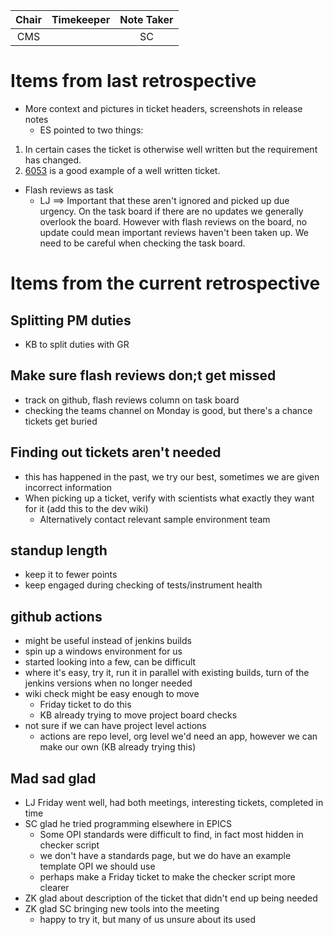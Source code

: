 | Chair        | Timekeeper  | Note Taker   |
| :--------:   | :---------: | :----------: |
| CMS          |             | SC           |

# Items from last retrospective
- More context and pictures in ticket headers, screenshots in release notes
  - ES pointed to two things: 
1. In certain cases the ticket is otherwise well written but the requirement has changed.
2. [6053](https://github.com/ISISComputingGroup/IBEX/issues/6053) is a good example of a well written ticket.

- Flash reviews as task
  - LJ ==> Important that these aren't ignored and picked up due urgency. On the task board if there are no updates we generally overlook the board. However with flash reviews on the board, no update could mean important reviews haven't been taken up. We need to be careful when checking the task board.
 
# Items from the current retrospective

## Splitting PM duties
- KB to split duties with GR

## Make sure flash reviews don;t get missed
- track on github, flash reviews column on task board
- checking the teams channel on Monday is good, but there's a chance tickets get buried

## Finding out tickets aren't needed
- this has happened in the past, we try our best, sometimes we are given incorrect information
- When picking up a ticket, verify with scientists what exactly they want for it (add this to the dev wiki)
  - Alternatively contact relevant sample environment team

## standup length
- keep it to fewer points
- keep engaged during checking of tests/instrument health

## github actions
- might be useful instead of jenkins builds
- spin up a windows environment for us
- started looking into a few, can be difficult
- where it's easy, try it, run it in parallel with existing builds, turn of the jenkins versions when no longer needed
- wiki check might be easy enough to move
  - Friday ticket to do this
  - KB already trying to move project board checks
- not sure if we can have project level actions
  - actions are repo level, org level we'd need an app, however we can make our own (KB already trying this)

## Mad sad glad
- LJ Friday went well, had both meetings, interesting tickets, completed in time
- SC glad he tried programming elsewhere in EPICS
  - Some OPI standards were difficult to find, in fact most hidden in checker script
  - we don't have a standards page, but we do have an example template OPI we should use
  - perhaps make a Friday ticket to make the checker script more clearer
- ZK glad about description of the ticket that didn't end up being needed
- ZK glad SC bringing new tools into the meeting
  - happy to try it, but many of us unsure about its used
